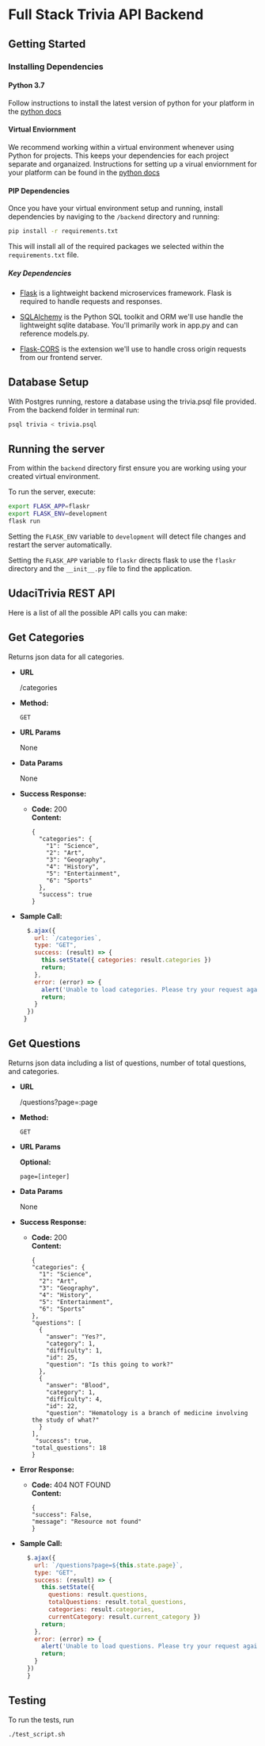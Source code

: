 # Full Stack Trivia API Backend

## Getting Started

### Installing Dependencies

#### Python 3.7

Follow instructions to install the latest version of python for your platform in the [python docs](https://docs.python.org/3/using/unix.html#getting-and-installing-the-latest-version-of-python)

#### Virtual Enviornment

We recommend working within a virtual environment whenever using Python for projects. This keeps your dependencies for each project separate and organaized. Instructions for setting up a virual enviornment for your platform can be found in the [python docs](https://packaging.python.org/guides/installing-using-pip-and-virtual-environments/)

#### PIP Dependencies

Once you have your virtual environment setup and running, install dependencies by naviging to the `/backend` directory and running:

```bash
pip install -r requirements.txt
```

This will install all of the required packages we selected within the `requirements.txt` file.

##### Key Dependencies

- [Flask](http://flask.pocoo.org/)  is a lightweight backend microservices framework. Flask is required to handle requests and responses.

- [SQLAlchemy](https://www.sqlalchemy.org/) is the Python SQL toolkit and ORM we'll use handle the lightweight sqlite database. You'll primarily work in app.py and can reference models.py. 

- [Flask-CORS](https://flask-cors.readthedocs.io/en/latest/#) is the extension we'll use to handle cross origin requests from our frontend server. 

## Database Setup
With Postgres running, restore a database using the trivia.psql file provided. From the backend folder in terminal run:
```bash
psql trivia < trivia.psql
```

## Running the server

From within the `backend` directory first ensure you are working using your created virtual environment.

To run the server, execute:

```bash
export FLASK_APP=flaskr
export FLASK_ENV=development
flask run
```

Setting the `FLASK_ENV` variable to `development` will detect file changes and restart the server automatically.

Setting the `FLASK_APP` variable to `flaskr` directs flask to use the `flaskr` directory and the `__init__.py` file to find the application. 

## UdaciTrivia REST API

Here is a list of all the possible API calls you can make:

**Get Categories**
----
  Returns json data for all categories.

* **URL**

  /categories

* **Method:**

  `GET`
  
* **URL Params**

  None

* **Data Params**

  None

* **Success Response:**

  * **Code:** 200 <br />
    **Content:** 
    ```
    {
      "categories": {
        "1": "Science", 
        "2": "Art", 
        "3": "Geography", 
        "4": "History", 
        "5": "Entertainment", 
        "6": "Sports"
      }, 
      "success": true
    }
    ```

* **Sample Call:**

  ```javascript
    $.ajax({
      url: `/categories`,
      type: "GET",
      success: (result) => {
        this.setState({ categories: result.categories })
        return;
      },
      error: (error) => {
        alert('Unable to load categories. Please try your request again')
        return;
      }
    })
   }
  ```

**Get Questions**
----
  Returns json data including a list of questions, number of total questions, and categories.

* **URL**

  /questions?page=:page

* **Method:**

  `GET`
  
*  **URL Params**

   **Optional:**
 
   `page=[integer]`

* **Data Params**

  None

* **Success Response:**

  * **Code:** 200 <br />
    **Content:** 
    ```
    {
    "categories": {
      "1": "Science", 
      "2": "Art", 
      "3": "Geography", 
      "4": "History", 
      "5": "Entertainment", 
      "6": "Sports"
    }, 
    "questions": [
      {
        "answer": "Yes?", 
        "category": 1, 
        "difficulty": 1, 
        "id": 25, 
        "question": "Is this going to work?"
      }, 
      {
        "answer": "Blood", 
        "category": 1, 
        "difficulty": 4, 
        "id": 22, 
        "question": "Hematology is a branch of medicine involving the study of what?"
      }
    ],
     "success": true, 
    "total_questions": 18
    }
    
    ```
 
* **Error Response:**

  * **Code:** 404 NOT FOUND <br />
    **Content:**
    ```
    {
    "success": False,
    "message": "Resource not found"
    }
    ```
* **Sample Call:**

  ```javascript
    $.ajax({
      url: `/questions?page=${this.state.page}`, 
      type: "GET",
      success: (result) => {
        this.setState({
          questions: result.questions,
          totalQuestions: result.total_questions,
          categories: result.categories,
          currentCategory: result.current_category })
        return;
      },
      error: (error) => {
        alert('Unable to load questions. Please try your request again')
        return;
      }
    })
    }
  ```

## Testing
To run the tests, run
```
./test_script.sh
```

